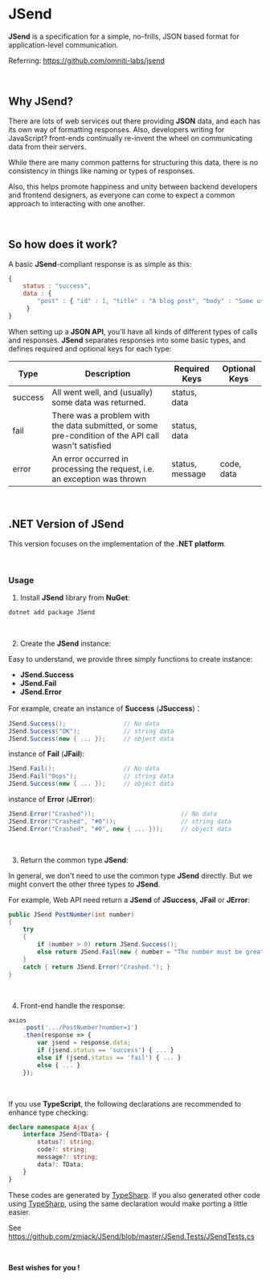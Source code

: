 # JSend

**JSend** is a specification for a simple, no-frills, JSON based format for application-level communication.

Referring: https://github.com/omniti-labs/jsend

<br/>

## Why JSend?

There are lots of web services out there providing **JSON** data, and each has its own way of formatting responses. Also, developers writing for JavaScript? front-ends continually re-invent the wheel on communicating data from their servers.

While there are many common patterns for structuring this data, there is no consistency in things like naming or types of responses.

Also, this helps promote happiness and unity between backend developers and frontend designers, as everyone can come to expect a common approach to interacting with one another.

<br/>

## So how does it work?

A basic **JSend**-compliant response is as simple as this:

```js
{
    status : "success",
    data : {
        "post" : { "id" : 1, "title" : "A blog post", "body" : "Some useful content" }
     }
}
```

When setting up a **JSON API**, you'll have all kinds of different types of calls and responses. **JSend** separates responses into some basic types, and defines required and optional keys for each type:

| Type    | Description                                                  | Required Keys   | Optional Keys |
| ------- | ------------------------------------------------------------ | --------------- | ------------- |
| success | All went well, and (usually) some data was returned.         | status, data    |               |
| fail    | There was a problem with the data submitted, or some pre-condition of the API call wasn't satisfied | status, data    |               |
| error   | An error occurred in processing the request, i.e. an exception was thrown | status, message | code, data    |

<br/>

## .NET Version of JSend

This version focuses on the implementation of the **.NET platform**.

<br/>

### Usage

1. Install **JSend** library from **NuGet**:

```powershell
dotnet add package JSend
```

<br/>

2. Create the **JSend** instance:

Easy to understand, we provide three simply functions to create instance:

- **JSend.Success**
- **JSend.Fail**
- **JSend.Error**

For example, create an instance of **Success** (**JSuccess**)：

```c#
JSend.Success();				// No data
JSend.Success("OK");			// string data
JSend.Success(new { ... });		// object data
```

instance of **Fail** (**JFail**):

```c#
JSend.Fail();					// No data
JSend.Fail("Oops");				// string data
JSend.Success(new { ... });		// object data
```

instance of **Error** (**JError**):

```c#
JSend.Error("Crashed"));						// No data
JSend.Error("Crashed", "#0"));					// string data
JSend.Error("Crashed", "#0", new { ... }));		// object data
```

<br/>

3. Return the common type **JSend**:

In general, we don't need to use the common type **JSend** directly. But we might convert the other three types to **JSend**.

For example, Web API need return a **JSend** of **JSuccess**, **JFail** or **JError**:

```c#
public JSend PostNumber(int number)
{
    try
    {
        if (number > 0) return JSend.Success();
        else return JSend.Fail(new { number = "The number must be greater than 0." });
    }
    catch { return JSend.Error("Crashed."); }
}
```

<br/>

4. Front-end handle the response:

```js
axios
    .post('.../PostNumber?number=1')
    .then(response => {
        var jsend = response.data;
        if (jsend.status == 'success') { ... }
    	else if (jsend.status == 'fail') { ... }
        else { ... }
	});
```

<br/>

If you use **TypeScript**, the following declarations are recommended to enhance type checking:

```typescript
declare namespace Ajax {
    interface JSend<TData> {
        status?: string;
        code?: string;
        message?: string;
        data?: TData;
    }
}
```

These codes are generated by [TypeSharp](https://github.com/zmjack/TypeSharp). If you also generated other code using [TypeSharp](https://github.com/zmjack/TypeSharp), using the same declaration would make porting a little easier.

See https://github.com/zmjack/JSend/blob/master/JSend.Tests/JSendTests.cs

<br/>

**Best wishes for you !**

